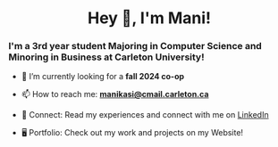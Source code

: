 <h1 align="center">Hey 👋, I'm Mani!</h1>

<h3>I'm a 3rd year student Majoring in Computer Science and Minoring in Business at Carleton University!</h3> 

- 🔭 I’m currently looking for a **fall 2024 co-op**
  
- 📫 How to reach me: **manikasi@cmail.carleton.ca**
  
- 🔗 Connect: Read my experiences and connect with me on [LinkedIn](https://www.linkedin.com/in/mani-kasi-479291252/)

- 🖥 Portfolio: Check out my work and projects on my Website!


